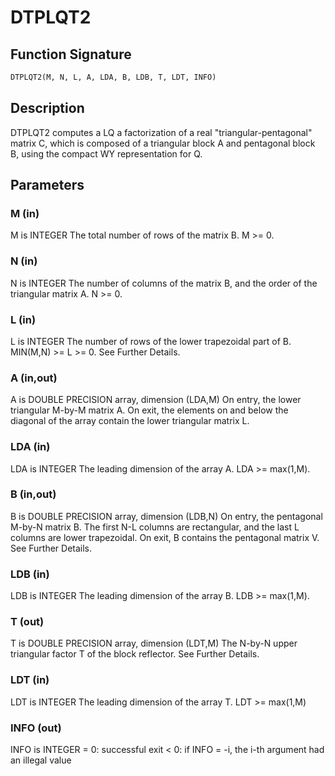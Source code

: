 # DTPLQT2

## Function Signature

```fortran
DTPLQT2(M, N, L, A, LDA, B, LDB, T, LDT, INFO)
```

## Description


 DTPLQT2 computes a LQ a factorization of a real "triangular-pentagonal"
 matrix C, which is composed of a triangular block A and pentagonal block B,
 using the compact WY representation for Q.

## Parameters

### M (in)

M is INTEGER The total number of rows of the matrix B. M >= 0.

### N (in)

N is INTEGER The number of columns of the matrix B, and the order of the triangular matrix A. N >= 0.

### L (in)

L is INTEGER The number of rows of the lower trapezoidal part of B. MIN(M,N) >= L >= 0. See Further Details.

### A (in,out)

A is DOUBLE PRECISION array, dimension (LDA,M) On entry, the lower triangular M-by-M matrix A. On exit, the elements on and below the diagonal of the array contain the lower triangular matrix L.

### LDA (in)

LDA is INTEGER The leading dimension of the array A. LDA >= max(1,M).

### B (in,out)

B is DOUBLE PRECISION array, dimension (LDB,N) On entry, the pentagonal M-by-N matrix B. The first N-L columns are rectangular, and the last L columns are lower trapezoidal. On exit, B contains the pentagonal matrix V. See Further Details.

### LDB (in)

LDB is INTEGER The leading dimension of the array B. LDB >= max(1,M).

### T (out)

T is DOUBLE PRECISION array, dimension (LDT,M) The N-by-N upper triangular factor T of the block reflector. See Further Details.

### LDT (in)

LDT is INTEGER The leading dimension of the array T. LDT >= max(1,M)

### INFO (out)

INFO is INTEGER = 0: successful exit < 0: if INFO = -i, the i-th argument had an illegal value

